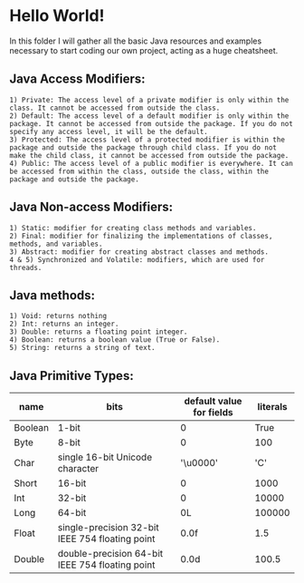 # Hello World!

In this folder I will gather all the basic Java resources and examples necessary to start coding our own project, acting as a huge cheatsheet. 

## Java Access Modifiers:
    1) Private: The access level of a private modifier is only within the class. It cannot be accessed from outside the class.
    2) Default: The access level of a default modifier is only within the package. It cannot be accessed from outside the package. If you do not specify any access level, it will be the default.
    3) Protected: The access level of a protected modifier is within the package and outside the package through child class. If you do not make the child class, it cannot be accessed from outside the package.
    4) Public: The access level of a public modifier is everywhere. It can be accessed from within the class, outside the class, within the package and outside the package.

## Java Non-access Modifiers:
    1) Static: modifier for creating class methods and variables.
    2) Final: modifier for finalizing the implementations of classes, methods, and variables.
    3) Abstract: modifier for creating abstract classes and methods.
    4 & 5) Synchronized and Volatile: modifiers, which are used for threads.

## Java methods:
    1) Void: returns nothing
    2) Int: returns an integer.
    3) Double: returns a floating point integer.
    4) Boolean: returns a boolean value (True or False).
    5) String: returns a string of text.

## Java Primitive Types:
| name                     | bits                     | default value for fields |          literals        |  
|--------------------------|--------------------------|--------------------------|--------------------------|
|   Boolean | 1-bit | 0 | True |
|   Byte | 8-bit | 0 | 100 |
| Char | single 16-bit Unicode character | '\u0000' | 'C' |
| Short | 16-bit | 0 | 1000 |
| Int | 32-bit | 0 | 10000 |
| Long | 64-bit | 0L | 100000 |
| Float | single-precision 32-bit IEEE 754 floating point | 0.0f | 1.5 |
| Double | double-precision 64-bit IEEE 754 floating point | 0.0d | 100.5 |